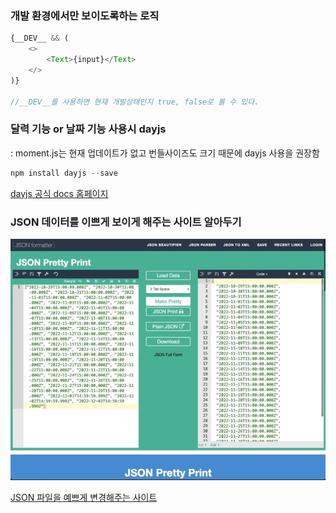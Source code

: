 ### 개발 환경에서만 보이도록하는 로직 
```js
{__DEV__ && (
    <>
        <Text>{input}</Text>
    </>
)}

//__DEV__를 사용하면 현재 개발상태인지 true, false로 볼 수 있다.
```

### 달력 기능 or 날짜 기능 사용시 dayjs
: moment.js는 현재 업데이트가 없고 번들사이즈도 크기 때문에 dayjs 사용을 권장함

```js
npm install dayjs --save
```
[dayjs 공식 docs 홈페이지](https://day.js.org/en/)


### JSON 데이터를 이쁘게 보이게 해주는 사이트 알아두기
![alt text](image.png)

[JSON 파일을 예쁘게 변경해주는 사이트](https://jsonformatter.org/json-pretty-print)


 